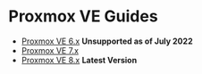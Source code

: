# Proxmox VE Guides

- [Proxmox VE 6.x](../resources/pve-admin-guide-6.pdf) **Unsupported as of July 2022**
- [Proxmox VE 7.x](../resources/pve-admin-guide-7.pdf)
- [Proxmox VE 8.x](../resources/pve-admin-guide-8.pdf) **Latest Version**